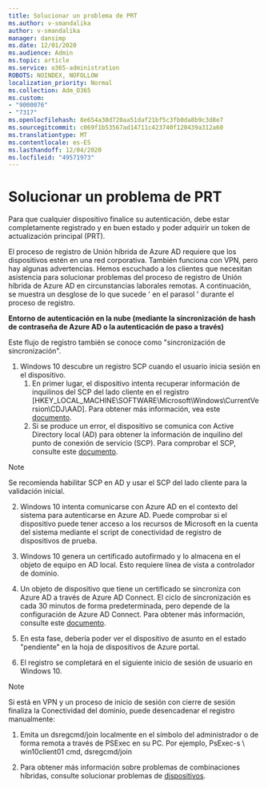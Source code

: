 ```yaml
---
title: Solucionar un problema de PRT
ms.author: v-smandalika
author: v-smandalika
manager: dansimp
ms.date: 12/01/2020
ms.audience: Admin
ms.topic: article
ms.service: o365-administration
ROBOTS: NOINDEX, NOFOLLOW
localization_priority: Normal
ms.collection: Adm_O365
ms.custom:
- "9000076"
- "7317"
ms.openlocfilehash: 8e654a38d720aa51daf21bf5c3fb0da8b9c3d8e7
ms.sourcegitcommit: c069f1b53567ad14711c423740f120439a312a60
ms.translationtype: MT
ms.contentlocale: es-ES
ms.lasthandoff: 12/04/2020
ms.locfileid: "49571973"
---
```

# <a name="troubleshoot-prt-issue"></a>Solucionar un problema de PRT

Para que cualquier dispositivo finalice su autenticación, debe estar completamente registrado y en buen estado y poder adquirir un token de actualización principal (PRT).

El proceso de registro de Unión híbrida de Azure AD requiere que los dispositivos estén en una red corporativa. También funciona con VPN, pero hay algunas advertencias. Hemos escuchado a los clientes que necesitan asistencia para solucionar problemas del proceso de registro de Unión híbrida de Azure AD en circunstancias laborales remotas. A continuación, se muestra un desglose de lo que sucede ' en el parasol ' durante el proceso de registro.

**Entorno de autenticación en la nube (mediante la sincronización de hash de contraseña de Azure AD o la autenticación de paso a través)**

Este flujo de registro también se conoce como "sincronización de sincronización".

1. Windows 10 descubre un registro SCP cuando el usuario inicia sesión en el dispositivo.
    1. En primer lugar, el dispositivo intenta recuperar información de inquilinos del SCP del lado cliente en el registro [HKEY_LOCAL_MACHINE\SOFTWARE\Microsoft\Windows\CurrentVersion\CDJ\AAD]. Para obtener más información, vea este [documento](https://docs.microsoft.com/azure/active-directory/devices/hybrid-azuread-join-control).
    2. Si se produce un error, el dispositivo se comunica con Active Directory local (AD) para obtener la información de inquilino del punto de conexión de servicio (SCP). Para comprobar el SCP, consulte este [documento](https://docs.microsoft.com/azure/active-directory/devices/hybrid-azuread-join-manual#configure-a-service-connection-point). 

> [!NOTE]
> Se recomienda habilitar SCP en AD y usar el SCP del lado cliente para la validación inicial.

2. Windows 10 intenta comunicarse con Azure AD en el contexto del sistema para autenticarse en Azure AD. Puede comprobar si el dispositivo puede tener acceso a los recursos de Microsoft en la cuenta del sistema mediante el script de conectividad de registro de dispositivos de prueba.

3. Windows 10 genera un certificado autofirmado y lo almacena en el objeto de equipo en AD local. Esto requiere línea de vista a controlador de dominio.

4. Un objeto de dispositivo que tiene un certificado se sincroniza con Azure AD a través de Azure AD Connect. El ciclo de sincronización es cada 30 minutos de forma predeterminada, pero depende de la configuración de Azure AD Connect. Para obtener más información, consulte este [documento](https://docs.microsoft.com/azure/active-directory/hybrid/how-to-connect-sync-configure-filtering#organizational-unitbased-filtering).

5. En esta fase, debería poder ver el dispositivo de asunto en el estado "pendiente" en la hoja de dispositivos de Azure portal.

6. El registro se completará en el siguiente inicio de sesión de usuario en Windows 10. 

> [!NOTE]
> Si está en VPN y un proceso de inicio de sesión con cierre de sesión finaliza la Conectividad del dominio, puede desencadenar el registro manualmente:
 1. Emita un dsregcmd/join localmente en el símbolo del administrador o de forma remota a través de PSExec en su PC. Por ejemplo, PsExec-s \\ win10client01 cmd, dsregcmd/join

 2. Para obtener más información sobre problemas de combinaciones híbridas, consulte solucionar problemas de [dispositivos](https://techcommunity.microsoft.com/t5/azure-active-directory-identity/azure-ad-mailbag-frequent-questions-about-using-device-based/ba-p/1257344).

